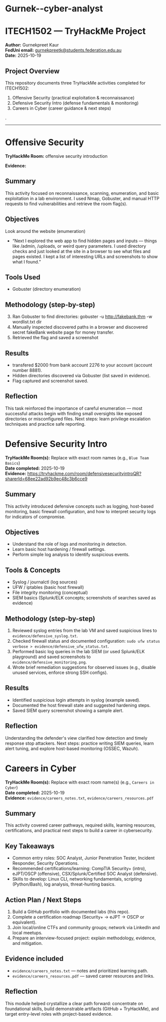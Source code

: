 # Gurnek--cyber-analyst
# ITECH1502 — TryHackMe Project
**Author:** Gurnekpreet Kaur  
**FedUni email:** gurnekpreetk@students.federation.edu.au  
**Date:** 2025-10-19

## Project Overview
This repository documents three TryHackMe activities completed for ITECH1502:
1. Offensive Security (practical exploitation & reconnaissance)
2. Defensive Security Intro (defense fundamentals & monitoring)
3. Careers in Cyber (career guidance & next steps)

.

---


# Offensive Security
**TryHackMe Room:**
offensive security introduction  
  
**Evidence:** 

## Summary
This activity focused on reconnaissance, scanning, enumeration, and basic exploitation in a lab environment. I used Nmap, Gobuster, and manual HTTP requests to find vulnerabilities and retrieve the room flag(s).

## Objectives
Look around the website (enumeration)
- “Next I explored the web app to find hidden pages and inputs — things like /admin, /uploads, or weird query parameters. I used directory checks and just looked at the site in a browser to see what files and pages existed. I kept a list of interesting URLs and screenshots to show what I found.”
## Tools Used

- Gobuster (directory enumeration)


## Methodology (step-by-step)

3. Ran Gobuster to find directories: gobuster -u http://fakebank.thm -w wordlist.txt dir  
4. Manually inspected discovered paths in a browser and discovered secret fakeBank website page for money transfer.
5. Retrieved the flag and saved a screenshot 

## Results
-  transfered $2000 from bank account 2276 to your account (account number 8881). 
- Hidden directories discovered via Gobuster (list saved in evidence).  
- Flag captured and screenshot saved.

## Reflection
This task reinforced the importance of careful enumeration — most successful attacks begin with finding small oversights like exposed directories or misconfigured files. Next steps: learn privilege escalation techniques and practice safe reporting.

# Defensive Security Intro
**TryHackMe Room(s):** Replace with exact room names (e.g., `Blue Team Basics`)  
**Date completed:** 2025-10-19  
**Evidence:** https://tryhackme.com/room/defensivesecurityintroQR?sharerId=68ee22ad92b9ec48c3b6cce9
## Summary
This activity introduced defensive concepts such as logging, host-based monitoring, basic firewall configuration, and how to interpret security logs for indicators of compromise.

## Objectives
- Understand the role of logs and monitoring in detection.  
- Learn basic host hardening / firewall settings.  
- Perform simple log analysis to identify suspicious events.

## Tools & Concepts
- Syslog / journalctl (log sources)
- UFW / iptables (basic host firewall)
- File integrity monitoring (conceptual)
- SIEM basics (Splunk/ELK concepts; screenshots of searches saved as evidence)

## Methodology (step-by-step)
1. Reviewed syslog entries from the lab VM and saved suspicious lines to `evidence/defensive_syslog.txt`.  
2. Checked firewall status and documented configuration: `sudo ufw status verbose > evidence/defensive_ufw_status.txt`.  
3. Performed basic log queries in the lab SIEM (or used Splunk/ELK playground) and saved screenshots to `evidence/defensive_monitoring.png`.  
4. Wrote brief remediation suggestions for observed issues (e.g., disable unused services, enforce strong SSH configs).

## Results
- Identified suspicious login attempts in syslog (example saved).  
- Documented the host firewall state and suggested hardening steps.  
- Saved SIEM query screenshot showing a sample alert.

## Reflection
Understanding the defender's view clarified how detection and timely response stop attackers. Next steps: practice writing SIEM queries, learn alert tuning, and explore host-based monitoring (OSSEC, Wazuh).

# Careers in Cyber
**TryHackMe Room(s):** Replace with exact room name(s) (e.g., `Careers in Cyber`)  
**Date completed:** 2025-10-19  
**Evidence:** `evidence/careers_notes.txt`, `evidence/careers_resources.pdf`

## Summary
This activity covered career pathways, required skills, learning resources, certifications, and practical next steps to build a career in cybersecurity.

## Key Takeaways
- Common entry roles: SOC Analyst, Junior Penetration Tester, Incident Responder, Security Operations.  
- Recommended certifications/learning: CompTIA Security+ (intro), eJPT/OSCP (offensive), CSX/Splunk/Certified SOC Analyst (defensive).  
- Skills to develop: Linux CLI, networking fundamentals, scripting (Python/Bash), log analysis, threat-hunting basics.

## Action Plan / Next Steps
1. Build a GitHub portfolio with documented labs (this repo).  
2. Complete a certification roadmap (Security+ → eJPT → OSCP or equivalent).  
3. Join local/online CTFs and community groups; network via LinkedIn and local meetups.  
4. Prepare an interview-focused project: explain methodology, evidence, and mitigation.

## Evidence included
- `evidence/careers_notes.txt` — notes and prioritized learning path.  
- `evidence/careers_resources.pdf` — saved career resources and links.

## Reflection
This module helped crystallize a clear path forward: concentrate on foundational skills, build demonstrable artifacts (GitHub + TryHackMe), and target entry-level roles with project-based evidence.

